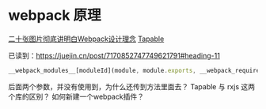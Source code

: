 
# webpack 原理

[二十张图片彻底讲明白Webpack设计理念](https://juejin.cn/post/7170852747749621791)
[Tapable](https://juejin.cn/post/7040982789650382855)

已读到：https://juejin.cn/post/7170852747749621791#heading-11



```js
__webpack_modules__[moduleId](module, module.exports, __webpack_require__);
```
后面两个参数，并没有使用到，为什么还传到方法里面去？
Tapable 与 rxjs 这两个库的区别？
如何新建一个webpack插件？
